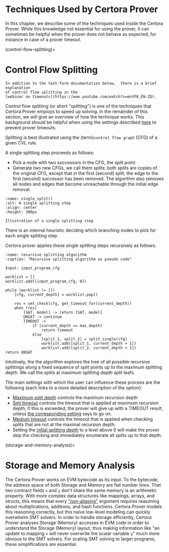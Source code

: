 Techniques Used by Certora Prover
=================================

In this chapter, we describe some of the techniques used inside the Certora
Prover. While this knowledge not essential for using the prover, it can
sometimes be helpful when the prover does not behave as expected, for instance
in case of a prover timeout.

(control-flow-splitting)=
# Control Flow Splitting


```{note}
In addition to the text-form documentation below,  there is a brief explanation 
of control flow splitting in the 
[webinar on timeouts](https://www.youtube.com/watch?v=mntP0_EN-ZQ).
```


Control flow splitting (or short "splitting") is one of the techniques that
Certora Prover employs to speed up solving. In the remainder of this section, we
will give an overview of how the technique works. This background should be
helpful when using the settings described [here](control-flow-splitting-options)
to prevent prover timeouts.

Splitting is best illustrated using the {term}`control flow graph` (CFG) of a given
CVL rule.

A single splitting step proceeds as follows:
 - Pick a node with two successors in the CFG, the *split point*.
 - Generate two new CFGs, we call them *splits*; both splits are copies of the 
   original CFG, except that in the first (second) split, the edge to the first 
   (second) successor has been removed. The algorithm also removes all nodes and 
   edges that become unreachable through the initial edge removal.

```{figure} split-step.png
:name: single_split()
:alt: A single splitting step
:align: center
:height: 300px

Illustration of a single splitting step
```


There is an internal heuristic deciding which branching nodes to pick for each
single splitting step.

Certora prover applies these single splitting steps recursively as follows:

```{code-block}
:name: recursive splitting algorithm
:caption: "Recursive splitting algorithm as pseudo code"

Input: input_program_cfg

worklist = []
worklist.add([input_program_cfg, 0])

while (worklist != [])
    [cfg, current_depth] = worklist.pop()

    res = smt_check(cfg, get_timeout_for(current_depth))
    when (res) 
        [SAT, model] -> return [SAT, model]
        UNSAT -> continue
        TIMEOUT -> 
            if (current_depth == max_depth)
                return timeout
            else
                [split_1, split_2] = split_single(cfg)
                worklist.add([split_1, current_depth + 1])
                worklist.add([split_2, current_depth + 1])
return UNSAT
```

Intuitively, the the algorithm explores the tree of all possible recursive
splittings along a fixed sequence of split points up to the maximum splitting
depth. We call the splits at maximum splitting depth split leafs.

The main settings with which the user can influence these process are the
following (each links to a more detailed description of the option):

 - [Maximum split depth](-depth) controls the maximum recursion depth
 - [Smt timeout](--smt_timeout) controls the timeout that is applied at maximum
   recursion depth; if this is exceeded, the prover will give up with a TIMEOUT 
   result, unless [the corresponding setting](-dontStopAtFirstSplitTimeout) says 
   to go on.
 - [Medium timeout](-mediumTimeout) controls the timeout that is applied when
   checking splits that are not at the maximal recursion depth. 
 - Setting the [initial splitting depth](-smt_initialSplitDepth) to a level 
   above 0 will make the prover skip the checking and immediately enumerate all 
   splits up to that depth.


(storage-and-memory-analysis)=
# Storage and Memory Analysis

The Certora Prover works on EVM bytecode as its input. To the bytecode, the
address space of both Storage and Memory are flat number lines. That two
contract fields `x` and `y` don't share the same memory is an arithmetic
property. With more complex data structures like mappings, arrays, and structs,
this means that every
["non-aliasing"](https://en.wikipedia.org/wiki/Aliasing_(computing)) argument
requires reasoning about multiplications, additions, and hash functions. Certora
Prover models this reasoning correctly, but this naive low-level modeling can
quickly overwhelm SMT solvers. In order to handle storage efficiently, Certora
Prover analyses Storage (Memory) accesses in EVM code in order to understand the
Storage (Memory) layout, thus making information like "an update to mapping `x`
will never overwrite the scalar variable `y`" much more obvious to the SMT
solvers. For scaling SMT solving to larger programs, these simplifications are
essential.

